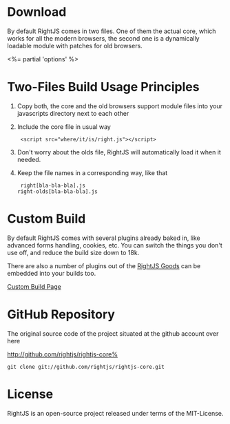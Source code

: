 # Download

By default RightJS comes in two files. One of them the actual core, which works for all the modern browsers,
the second one is a dynamically loadable module with patches for old browsers.

<%= partial 'options' %>

# Two-Files Build Usage Principles

1. Copy both, the core and the old browsers support module files into your javascripts directory next to each other

2. Include the core file in usual way

        <script src="where/it/is/right.js"></script>

3. Don't worry about the olds file, RightJS will automatically load it when it needed.

4. Keep the file names in a corresponding way, like that

        right[bla-bla-bla].js
       right-olds[bla-bla-bla].js
        

# Custom Build

By default RightJS comes with several plugins already baked in, like advanced forms handling, cookies, etc.
You can switch the things you don't use off, and reduce the build size down to 18k.

There are also a number of plugins out of the [RightJS Goods](/goods) can be embedded into your builds too.

[Custom Build Page](<%= builds_path %>)


# GitHub Repository

The original source code of the project situated at the github account over here

<http://github.com/rightjs/rightjs-core%>

`git clone git://github.com/rightjs/rightjs-core.git`


# License

RightJS is an open-source project released under terms of the MIT-License.
